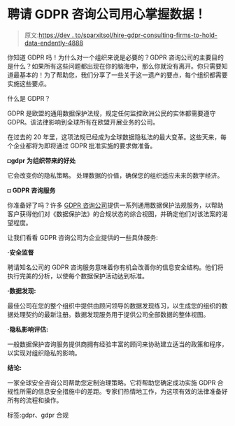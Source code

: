 # 聘请 GDPR 咨询公司用心掌握数据！

> 原文:[https://dev . to/sparxitsol/hire-gdpr-consulting-firms-to-hold-data-endently-4888](https://dev.to/sparxitsol/hire-gdpr-consulting-firms-to-hold-data-attentively-4888)

你知道 GDPR 吗！为什么对一个组织来说是必要的？GDPR 咨询公司的主要目的是什么？如果所有这些问题都出现在你的脑海中，那么你就没有离开。你只需要知道最基本的！为了帮助您，我们分享了一些关于这一遗产的要点，每个组织都需要实施这些要点。

什么是 GDPR？

GDPR 是欧盟的通用数据保护法规，规定任何监控欧洲公民的实体都需要遵守 GDPR。该法律影响到全球所有在欧盟开展业务的公司。

在过去的 20 年里，这项法规已经成为全球数据隐私法的最大变革。这些天来，每个企业都将为即将通过 GDPR 批准实施的要求做准备。

**◘gdpr 为组织带来的好处**

它会改变你的隐私策略。
处理数据的价值，确保您的组织适应未来的数字经济。

**◘ GDPR 咨询服务**

你准备好了吗？许多 [GDPR 咨询公司](https://www.sparxitsolutions.com/gdpr-compliance-services.shtml)提供一系列通用数据保护法规服务，以帮助客户获得他们对《数据保护法》的合规状态的综合视图，并确定他们对该法案的渴望程度。

让我们看看 GDPR 咨询公司为企业提供的一些具体服务:

**·安全监督**

聘请知名公司的 GDPR 咨询服务意味着你有机会改善你的信息安全结构。他们将执行完美的分析，以使每个数据保护活动达到标准。

**·数据发现:**

最佳公司在您的整个组织中提供由顾问领导的数据发现练习，以生成您的组织的数据处理契约的最新注册。数据发现服务用于提供公司全部数据的整体视图。

**·隐私影响评估:**

一般数据保护咨询服务提供商拥有经验丰富的顾问来协助建立适当的政策和程序，以实现对组织隐私的影响。

**结论:**

一家全球安全咨询公司帮助您定制治理策略。它将帮助您确定成功实施 GDPR 合规性所需的信息安全措施中的差距。专家们热情地工作，为这项有效的法律准备好所有的流程和操作。

标签:gdpr、gdpr 合规
